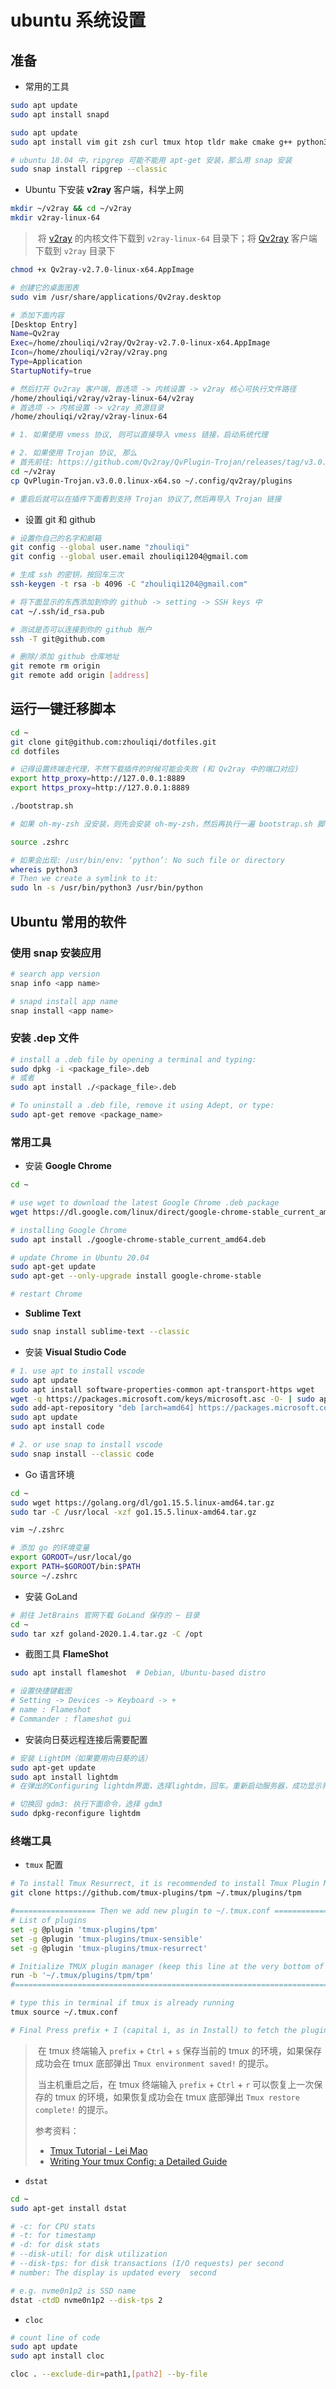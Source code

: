 # ubuntu 系统设置

## 准备

- 常用的工具

```bash
sudo apt update
sudo apt install snapd

sudo apt update
sudo apt install vim git zsh curl tmux htop tldr make cmake g++ python3 ripgrep dstat

# ubuntu 18.04 中，ripgrep 可能不能用 apt-get 安装，那么用 snap 安装
sudo snap install ripgrep --classic
```



- Ubuntu 下安装 **v2ray** 客户端，科学上网

```bash
mkdir ~/v2ray && cd ~/v2ray
mkdir v2ray-linux-64
```

> ​	将 [v2ray](https://github.com/v2ray/v2ray-core/releases/tag/v4.28.2) 的内核文件下载到 `v2ray-linux-64` 目录下；将 [Qv2ray](https://github.com/Qv2ray/Qv2ray/releases/tag/v2.7.0) 客户端下载到 `v2ray` 目录下

```bash
chmod +x Qv2ray-v2.7.0-linux-x64.AppImage

# 创建它的桌面图表
sudo vim /usr/share/applications/Qv2ray.desktop

# 添加下面内容
[Desktop Entry]
Name=Qv2ray
Exec=/home/zhouliqi/v2ray/Qv2ray-v2.7.0-linux-x64.AppImage
Icon=/home/zhouliqi/v2ray/v2ray.png
Type=Application
StartupNotify=true

# 然后打开 Qv2ray 客户端，首选项 -> 内核设置 -> v2ray 核心可执行文件路径
/home/zhouliqi/v2ray/v2ray-linux-64/v2ray
# 首选项 -> 内核设置 -> v2ray 资源目录
/home/zhouliqi/v2ray/v2ray-linux-64

# 1. 如果使用 vmess 协议, 则可以直接导入 vmess 链接，启动系统代理

# 2. 如果使用 Trojan 协议, 那么
# 首先前往: https://github.com/Qv2ray/QvPlugin-Trojan/releases/tag/v3.0.0 下载 linux 下的插件放到顶级 v2ray 目录下, 再运行
cd ~/v2ray
cp QvPlugin-Trojan.v3.0.0.linux-x64.so ~/.config/qv2ray/plugins

# 重启后就可以在插件下面看到支持 Trojan 协议了,然后再导入 Trojan 链接
```



- 设置 git 和 github

```bash
# 设置你自己的名字和邮箱
git config --global user.name "zhouliqi"
git config --global user.email zhouliqi1204@gmail.com

# 生成 ssh 的密钥，按回车三次
ssh-keygen -t rsa -b 4096 -C "zhouliqi1204@gmail.com"

# 将下面显示的东西添加到你的 github -> setting -> SSH keys 中
cat ~/.ssh/id_rsa.pub

# 测试是否可以连接到你的 github 账户
ssh -T git@github.com

# 删除/添加 github 仓库地址
git remote rm origin
git remote add origin [address]
```





## 运行一键迁移脚本

```bash
cd ~
git clone git@github.com:zhouliqi/dotfiles.git
cd dotfiles

# 记得设置终端走代理，不然下载插件的时候可能会失败 (和 Qv2ray 中的端口对应)
export http_proxy=http://127.0.0.1:8889
export https_proxy=http://127.0.0.1:8889

./bootstrap.sh

# 如果 oh-my-zsh 没安装，则先会安装 oh-my-zsh，然后再执行一遍 bootstrap.sh 脚本

source .zshrc
```



```bash
# 如果会出现: /usr/bin/env: ‘python’: No such file or directory 
whereis python3
# Then we create a symlink to it:
sudo ln -s /usr/bin/python3 /usr/bin/python
```



## Ubuntu 常用的软件

### 使用 snap 安装应用

```bash
# search app version
snap info <app name>

# snapd install app name
snap install <app name>
```



### 安装 .dep 文件

```bash
# install a .deb file by opening a terminal and typing:
sudo dpkg -i <package_file>.deb
# 或者
sudo apt install ./<package_file>.deb

# To uninstall a .deb file, remove it using Adept, or type:
sudo apt-get remove <package_name>
```



### 常用工具

- 安装 **Google Chrome**

```bash
cd ~

# use wget to download the latest Google Chrome .deb package
wget https://dl.google.com/linux/direct/google-chrome-stable_current_amd64.deb

# installing Google Chrome
sudo apt install ./google-chrome-stable_current_amd64.deb

# update Chrome in Ubuntu 20.04
sudo apt-get update
sudo apt-get --only-upgrade install google-chrome-stable

# restart Chrome
```



- **Sublime Text**

```bash
sudo snap install sublime-text --classic
```



- 安装 **Visual Studio Code**

```bash
# 1. use apt to install vscode
sudo apt update
sudo apt install software-properties-common apt-transport-https wget
wget -q https://packages.microsoft.com/keys/microsoft.asc -O- | sudo apt-key add -
sudo add-apt-repository "deb [arch=amd64] https://packages.microsoft.com/repos/vscode stable main"
sudo apt update
sudo apt install code

# 2. or use snap to install vscode
sudo snap install --classic code
```



- Go 语言环境

```bash
cd ~
sudo wget https://golang.org/dl/go1.15.5.linux-amd64.tar.gz
sudo tar -C /usr/local -xzf go1.15.5.linux-amd64.tar.gz

vim ~/.zshrc

# 添加 go 的环境变量
export GOROOT=/usr/local/go
export PATH=$GOROOT/bin:$PATH
source ~/.zshrc
```



- 安装 GoLand

```bash
# 前往 JetBrains 官网下载 GoLand 保存的 ~ 目录
cd ~
sudo tar xzf goland-2020.1.4.tar.gz -C /opt
```



- 截图工具 **FlameShot**

```bash
sudo apt install flameshot  # Debian, Ubuntu-based distro

# 设置快捷键截图
# Setting -> Devices -> Keyboard -> +
# name : Flameshot
# Commander : flameshot gui
```



- 安装向日葵远程连接后需要配置

```bash
# 安装 LightDM（如果要用向日葵的话）
sudo apt-get update
sudo apt install lightdm
# 在弹出的Configuring lightdm界面，选择lightdm，回车。重新启动服务器，成功显示界面

# 切换回 gdm3: 执行下面命令，选择 gdm3
sudo dpkg-reconfigure lightdm
```



### 终端工具

- `tmux` 配置

```bash
# To install Tmux Resurrect, it is recommended to install Tmux Plugin Manager first
git clone https://github.com/tmux-plugins/tpm ~/.tmux/plugins/tpm

#================== Then we add new plugin to ~/.tmux.conf ==================
# List of plugins
set -g @plugin 'tmux-plugins/tpm'
set -g @plugin 'tmux-plugins/tmux-sensible'
set -g @plugin 'tmux-plugins/tmux-resurrect'

# Initialize TMUX plugin manager (keep this line at the very bottom of tmux.conf)
run -b '~/.tmux/plugins/tpm/tpm'
#============================================================================

# type this in terminal if tmux is already running
tmux source ~/.tmux.conf

# Final Press prefix + I (capital i, as in Install) to fetch the plugin.
```

> ​	在 tmux 终端输入 `prefix` + `Ctrl` + `s` 保存当前的 tmux 的环境，如果保存成功会在 tmux 底部弹出 `Tmux environment saved!`  的提示。
>
> ​	当主机重启之后，在 tmux 终端输入 `prefix` + `Ctrl` + `r` 可以恢复上一次保存的 tmux 的环境，如果恢复成功会在 tmux 底部弹出 `Tmux restore complete!`  的提示。
>
> 参考资料：
>
> - [Tmux Tutorial - Lei Mao](https://leimao.github.io/blog/Tmux-Tutorial/)
> - [Writing Your tmux Config: a Detailed Guide](https://thevaluable.dev/tmux-config-mouseless/)

- `dstat`

```bash
cd ~
sudo apt-get install dstat

# -c: for CPU stats
# -t: for timestamp
# -d: for disk stats
# --disk-util: for disk utilization
# --disk-tps: for disk transactions (I/O requests) per second
# number: The display is updated every  second

# e.g. nvme0n1p2 is SSD name
dstat -ctdD nvme0n1p2 --disk-tps 2
```

- `cloc`

```bash
# count line of code
sudo apt update
sudo apt install cloc

cloc . --exclude-dir=path1,[path2] --by-file
```

